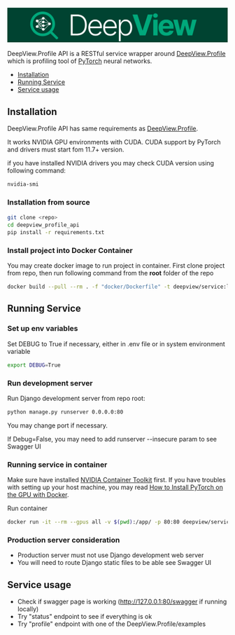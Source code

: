 ![DeepView](https://raw.githubusercontent.com/CentML/DeepView.Profile/main/assets/deepview.png)

DeepView.Profile API is a RESTful service wrapper around [DeepView.Profile](https://github.com/CentML/DeepView.Profile) which is profiling tool of [PyTorch](https://pytorch.org) neural networks.

- [Installation](#installation)
- [Running Service](#running-service)
- [Service usage](#service-usage)

## Installation

DeepView.Profile API has same requirements as [DeepView.Profile](https://github.com/CentML/DeepView.Profile).

It works NVIDIA GPU environments with CUDA. CUDA support by PyTorch and drivers must start fom 11.7+ version.

if you have installed NVIDIA drivers you may check CUDA version using following command:

```bash
nvidia-smi
```


### Installation from source

```bash
git clone <repo>
cd deepview_profile_api
pip install -r requirements.txt
```

### Install project into Docker Container
You may create docker image to run project in container.
First clone project from repo, then run following command from the **root** folder of the repo
```bash
docker build --pull --rm . -f "docker/Dockerfile" -t deepview/service:latest
```

## Running Service

### Set up env variables
Set DEBUG to True if necessary, either in .env file or in system environment variable
```bash
export DEBUG=True
```

### Run development server
Run Django development server from repo root:
```bash
python manage.py runserver 0.0.0.0:80
```
You may change port if necessary.

If Debug=False, you may need to add runserver --insecure param to see Swagger UI

### Running service in container
Make sure have installed [NVIDIA Container Toolkit](https://github.com/NVIDIA/nvidia-container-toolkit) first.
If you have troubles with setting up your host machine, you may read [How to Install PyTorch on the GPU with Docker](https://saturncloud.io/blog/how-to-install-pytorch-on-the-gpu-with-docker/).

Run container
```bash
docker run -it --rm --gpus all -v $(pwd):/app/ -p 80:80 deepview/service
```

### Production server consideration
- Production server must not use Django development web server
- You will need to route Django static files to be able see Swagger UI


## Service usage

- Check if swagger page is working (http://127.0.0.1:80/swagger if running locally)
- Try "status" endpoint to see if everything is ok
- Try "profile" endpoint with one of the DeepView.Profile/examples
